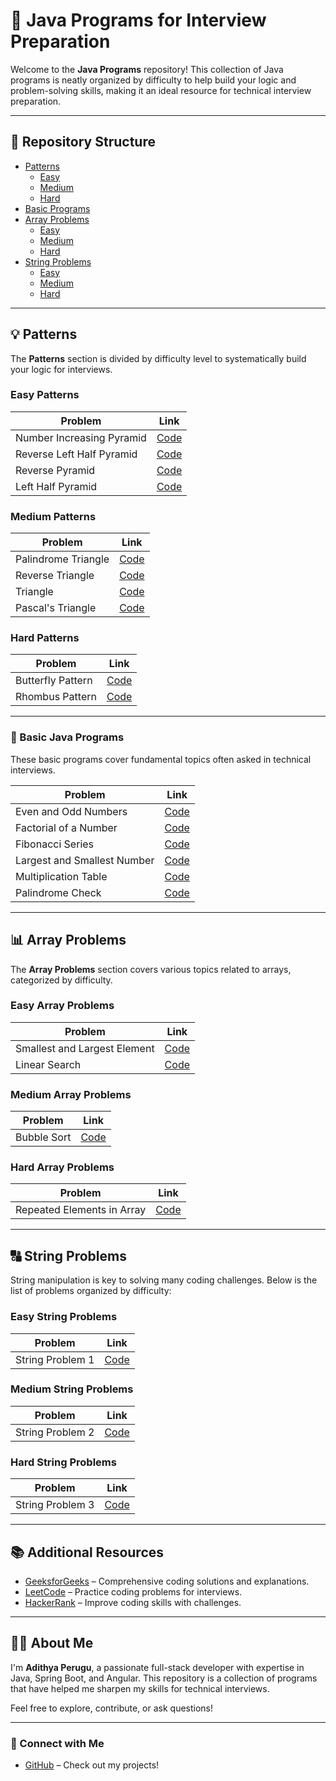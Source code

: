 # 🚀 Java Programs for Interview Preparation

Welcome to the **Java Programs** repository! This collection of Java programs is neatly organized by difficulty to help build your logic and problem-solving skills, making it an ideal resource for technical interview preparation.

---

## 📂 Repository Structure

- [Patterns](#patterns)
  - [Easy](#easy-patterns)
  - [Medium](#medium-patterns)
  - [Hard](#hard-patterns)
- [Basic Programs](#basic-java-programs)
- [Array Problems](#array-problems)
  - [Easy](#easy-array-problems)
  - [Medium](#medium-array-problems)
  - [Hard](#hard-array-problems)
- [String Problems](#string-problems)
  - [Easy](#easy-string-problems)
  - [Medium](#medium-string-problems)
  - [Hard](#hard-string-problems)

---

## 💡 Patterns

The **Patterns** section is divided by difficulty level to systematically build your logic for interviews.

### Easy Patterns

| Problem | Link |
|---------|------|
| Number Increasing Pyramid | [Code](https://github.com/PERUGUADITHYA/JavaPrograms/blob/main/Patterns/Easy/NumberIncreasingPyramid.java) |
| Reverse Left Half Pyramid | [Code](https://github.com/PERUGUADITHYA/JavaPrograms/blob/main/Patterns/Easy/ReverseLeftHalfPyramid.java) |
| Reverse Pyramid | [Code](https://github.com/PERUGUADITHYA/JavaPrograms/blob/main/Patterns/Easy/ReversePyramid.java) |
| Left Half Pyramid | [Code](https://github.com/PERUGUADITHYA/JavaPrograms/blob/main/Patterns/Easy/leftHalfPyramid.java) |

### Medium Patterns

| Problem | Link |
|---------|------|
| Palindrome Triangle | [Code](https://github.com/PERUGUADITHYA/JavaPrograms/blob/main/Patterns/Medium/PalindromeTriangle.java) |
| Reverse Triangle | [Code](https://github.com/PERUGUADITHYA/JavaPrograms/blob/main/Patterns/Medium/ReverseTriangle.java) |
| Triangle | [Code](https://github.com/PERUGUADITHYA/JavaPrograms/blob/main/Patterns/Medium/Triangle.java) |
| Pascal's Triangle | [Code](https://github.com/PERUGUADITHYA/JavaPrograms/blob/main/Patterns/Medium/pascalsTraingle.java) |

### Hard Patterns

| Problem | Link |
|---------|------|
| Butterfly Pattern | [Code](https://github.com/PERUGUADITHYA/JavaPrograms/blob/main/Patterns/Hard/ButterflyPattern.java) |
| Rhombus Pattern | [Code](https://github.com/PERUGUADITHYA/JavaPrograms/blob/main/Patterns/Hard/Rhombus.java) |

---

### 📝 Basic Java Programs

These basic programs cover fundamental topics often asked in technical interviews.

| Problem | Link |
|---------|------|
| Even and Odd Numbers | [Code](https://github.com/PERUGUADITHYA/JavaPrograms/blob/main/Basic%20Java%20Programs/EvenAndOdd.java) |
| Factorial of a Number | [Code](https://github.com/PERUGUADITHYA/JavaPrograms/blob/main/Basic%20Java%20Programs/FactorialNumber.java) |
| Fibonacci Series | [Code](https://github.com/PERUGUADITHYA/JavaPrograms/blob/main/Basic%20Java%20Programs/FibonacciSeries.java) |
| Largest and Smallest Number | [Code](https://github.com/PERUGUADITHYA/JavaPrograms/blob/main/Basic%20Java%20Programs/LargestAndSmallestNumber.java) |
| Multiplication Table | [Code](https://github.com/PERUGUADITHYA/JavaPrograms/blob/main/Basic%20Java%20Programs/MultiplicationTable.java) |
| Palindrome Check | [Code](https://github.com/PERUGUADITHYA/JavaPrograms/blob/main/Basic%20Java%20Programs/Palindrome.java) |

---

## 📊 Array Problems

The **Array Problems** section covers various topics related to arrays, categorized by difficulty.

### Easy Array Problems

| Problem | Link |
|---------|------|
| Smallest and Largest Element | [Code](link_to_easy_smallest_largest_program) |
| Linear Search | [Code](link_to_easy_linear_search) |

### Medium Array Problems

| Problem | Link |
|---------|------|
| Bubble Sort | [Code](link_to_medium_bubble_sort) |

### Hard Array Problems

| Problem | Link |
|---------|------|
| Repeated Elements in Array | [Code](link_to_hard_repeated_elements) |

---

## 🔠 String Problems

String manipulation is key to solving many coding challenges. Below is the list of problems organized by difficulty:

### Easy String Problems

| Problem | Link |
|---------|------|
| String Problem 1 | [Code](link_to_easy_string_problem_1) |

### Medium String Problems

| Problem | Link |
|---------|------|
| String Problem 2 | [Code](link_to_medium_string_problem_2) |

### Hard String Problems

| Problem | Link |
|---------|------|
| String Problem 3 | [Code](link_to_hard_string_problem_3) |

---

## 📚 Additional Resources

- [GeeksforGeeks](https://www.geeksforgeeks.org) – Comprehensive coding solutions and explanations.
- [LeetCode](https://leetcode.com) – Practice coding problems for interviews.
- [HackerRank](https://www.hackerrank.com) – Improve coding skills with challenges.

---

## 👨‍💻 About Me

I'm **Adithya Perugu**, a passionate full-stack developer with expertise in Java, Spring Boot, and Angular. This repository is a collection of programs that have helped me sharpen my skills for technical interviews.

Feel free to explore, contribute, or ask questions!

---

### 🔗 Connect with Me

- [GitHub](https://github.com/peruguadithya) – Check out my projects!
